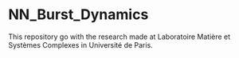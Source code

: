 # NN_Burst_Dynamics
This repository go with the research made at Laboratoire Matière et Systèmes Complexes in Université de Paris. 
